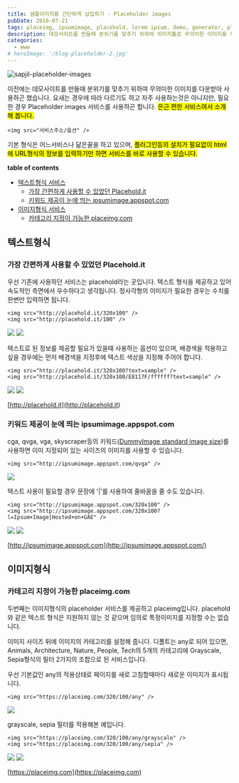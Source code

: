 ```yaml
---
title: 샘플이미지를 간단하게 삽입하기 - Placeholder images
pubDate: 2016-07-21
tags: placeimg, ipsumimage, placehold, lorem ipsum, demo, generator, placeholder image, random image, sample image, dummy image, 랜덤 이미지, 더미 이미지, 샘플 이미지, 무료
description: 데모사이트를 만들때 분위기를 맞추기 위하여 이미지툴로 무의미한 이미지를 제작하거나 웹상에서 아무 이미지나 다운받아 사용하곤 했다면 간편하게 사용가능한 Placeholder images 서비스를 사용하여 보시기 바랍니다.
categories:
  - www
# heroImage: '/blog-placeholder-2.jpg'
---
```


![sapjil-placeholder-images](https://c2.staticflickr.com/9/8874/27787597153_a6db36a2d9_b.jpg)

이전에는 데모사이트를 만들때 분위기를 맞추기 위하여 무의미한 이미지를 다운받아 사용하곤 했습니다. 요새는 경우에 따라 다르기도 하고 자주 사용하는것은 아니지만, 필요한 경우 Placeholder images 서비스를 사용하곤 합니다. <mark>은근 편한 서비스여서 소개해 봅니다.</mark>

```
<img src="서비스주소/옵션" />
```

기본 형식은 어느서비스나 닮은꼴을 하고 있으며, <mark>플러그인등의 설치가 필요없이 html에 URL형식의 정보를 입력하기만 하면 서비스를 바로 사용할 수 있습니다.</mark>

**table of contents**

- [텍스트형식 서비스](#텍스트형식)
  - [가장 간편하게 사용할 수 있었던 Placehold.it](#가장-간편하게-사용할-수-있었던-Placehold.it)
  - [키워드 제공이 눈에 띄는 ipsumimage.appspot.com](#키워드-제공이-눈에-띄는-ipsumimage.appspot.com)
- [이미지형식 서비스](#이미지형식)
  - [카테고리 지정이 가능한 placeimg.com](#카테고리-지정이-가능한-placeimg.com)

## 텍스트형식

### 가장 간편하게 사용할 수 있었던 Placehold.it

우선 기존에 사용하던 서비스는 placehold라는 곳입니다.
텍스트 형식을 제공하고 있어 속도적인 측면에서 우수하다고 생각됩니다.
정사각형의 이미지가 필요한 경우는 수치를 한변만 입력하면 됩니다.

```
<img src="http://placehold.it/320x100" />
<img src="http://placehold.it/100" />
```

<img src="http://placehold.it/320x100" />
<img src="http://placehold.it/100" />

텍스트로 된 정보를 제공할 필요가 있을때 사용하는 옵션이 있으며,
배경색을 적용하고 싶을 경우에는 먼저 배경색을 지정후에 텍스트 색상을 지정해 주어야 합니다.

```
<img src="http://placehold.it/320x100?text=sample" />
<img src="http://placehold.it/320x100/E8117F/ffffff?text=sample" />
```

<img src="http://placehold.it/320x100?text=sample" />
<img src="http://placehold.it/320x100/E8117F/ffffff?text=sample" />

[http://placehold.it](http://placehold.it)

### 키워드 제공이 눈에 띄는 ipsumimage.appspot.com

cga, qvga, vga, skyscraper등의 키워드([DummyImage standard image size](http://dummyimage.com/#standards))를 사용하면 이미 지정되어 있는 사이즈의 이미지를 사용할 수 있습니다.

```
<img src="http://ipsumimage.appspot.com/qvga" />
```

<img src="http://ipsumimage.appspot.com/qvga" />

텍스트 사용이 필요할 경우 문장에 '|'를 사용하여 줄바꿈을 줄 수도 있습니다.

```
<img src="http://ipsumimage.appspot.com/320x100" />
<img src="http://ipsumimage.appspot.com/320x100?l=Ipsum+Image|Hosted+on+GAE" />
```

<img src="http://ipsumimage.appspot.com/320x100" />
<img src="http://ipsumimage.appspot.com/320x100?l=Ipsum+Image|Hosted+on+GAE" />

[http://ipsumimage.appspot.com](http://ipsumimage.appspot.com/)

## 이미지형식

### 카테고리 지정이 가능한 placeimg.com

두번째는 이미지형식의 placeholder 서비스를 제공하고 placeimg입니다.
placehold와 같은 텍스트 형식은 지원하지 않는 것 같으며 임의로 특정이미지를 지정할 수는 없습니다.

이미지 사이즈 뒤에 이미지의 카테고리를 설정해 줍니다.
디폴트는 any로 되어 있으면, Animals, Architecture, Nature, People, Tech의 5개의 카테고리에 Grayscale, Sepia형식의 필터 2가지의 조합으로 된 서비스입니다.

우선 기본값인 any의 적용상태로 페이지를 새로 고침할때마다 새로운 이미지가 표시됩니다.

```
<img src="https://placeimg.com/320/100/any" />
```

<img src="https://placeimg.com/320/100/any" />

grayscale, sepia 필터를 적용해본 예입니다.

```
<img src="https://placeimg.com/320/100/any/grayscale" />
<img src="https://placeimg.com/320/100/any/sepia" />
```

<img src="https://placeimg.com/320/100/any/grayscale" />
<img src="https://placeimg.com/320/100/any/sepia" />

[https://placeimg.com](https://placeimg.com)
